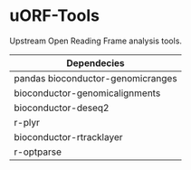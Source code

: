 # uORF-Tools
Upstream Open Reading Frame analysis tools.


| Dependecies                        |
| ---------------------------------- |
| pandas bioconductor-genomicranges  |
| bioconductor-genomicalignments     |
| bioconductor-deseq2                |
| r-plyr                             |
| bioconductor-rtracklayer           |
| r-optparse                         |
